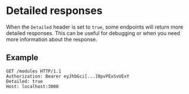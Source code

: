 # Detailed responses

When the `Detailed` header is set to `true`, some endpoints will return more detailed responses. 
This can be useful for debugging or when you need more information about the response.

## Example
```http request
GET /modules HTTP/1.1
Authorization: Bearer eyJhbGci[...]0pvPExSvUExY
Detailed: true
Host: localhost:3000
```
